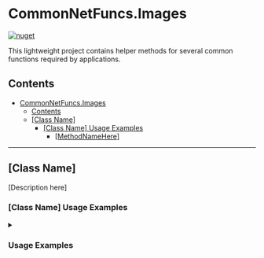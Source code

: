 # CommonNetFuncs.Images

[![nuget](https://img.shields.io/nuget/dt/CommonNetFuncs.Images)](https://www.nuget.org/packages/CommonNetFuncs.Images/)

This lightweight project contains helper methods for several common functions required by applications.

## Contents

- [CommonNetFuncs.Images](#commonnetfuncsimages)
  - [Contents](#contents)
  - [\[Class Name\]](#class-name)
    - [\[Class Name\] Usage Examples](#class-name-usage-examples)
      - [\[MethodNameHere\]](#methodnamehere)

---

## [Class Name]

[Description here]

### [Class Name] Usage Examples

<details>
<summary><h3>Usage Examples</h3></summary>

#### [MethodNameHere]

[Method Description here]

```cs
//Code here
```

</details>
